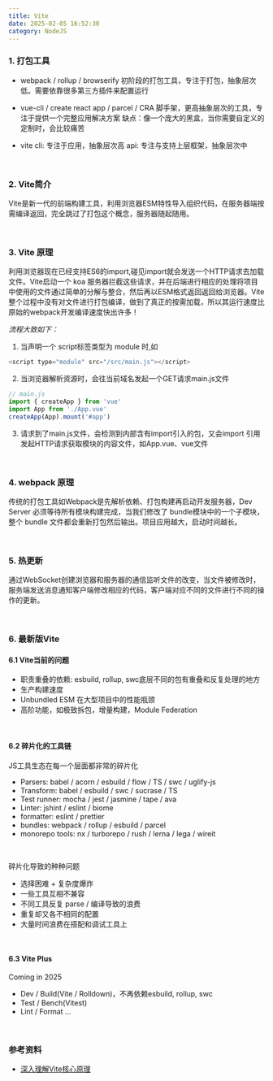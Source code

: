 ```yaml
---
title: Vite
date: 2025-02-05 16:52:30
category: NodeJS
---
```

### 1. 打包工具
- webpack / rollup / browserify
初阶段的打包工具，专注于打包，抽象层次低。需要依靠很多第三方插件来配置运行

- vue-cli / create react app / parcel / CRA
脚手架，更高抽象层次的工具，专注于提供一个完整应用解决方案
缺点：像一个庞大的黑盒，当你需要自定义的定制时，会比较痛苦

- vite
cli: 专注于应用，抽象层次高
api: 专注与支持上层框架，抽象层次中

<br/>

### 2. Vite简介
Vite是新一代的前端构建工具，利用浏览器ESM特性导入组织代码，在服务器端按需编译返回，完全跳过了打包这个概念，服务器随起随用。

<br/>


### 3. Vite 原理
利用浏览器现在已经支持ES6的import,碰见import就会发送一个HTTP请求去加载文件。Vite启动一个 koa 服务器拦截这些请求，并在后端进行相应的处理将项目中使用的文件通过简单的分解与整合，然后再以ESM格式返回返回给浏览器。Vite整个过程中没有对文件进行打包编译，做到了真正的按需加载，所以其运行速度比原始的webpack开发编译速度快出许多！

*流程大致如下：*
1. 当声明一个 script标签类型为 module 时,如
```js
<script type="module" src="/src/main.js"></script>
```

2. 当浏览器解析资源时，会往当前域名发起一个GET请求main.js文件
```js
// main.js
import { createApp } from 'vue'
import App from './App.vue'
createApp(App).mount('#app')
```

3. 请求到了main.js文件，会检测到内部含有import引入的包，又会import 引用发起HTTP请求获取模块的内容文件，如App.vue、vue文件





<br/>



### 4. webpack 原理
传统的打包工具如Webpack是先解析依赖、打包构建再启动开发服务器，Dev Server 必须等待所有模块构建完成，当我们修改了 bundle模块中的一个子模块， 整个 bundle 文件都会重新打包然后输出。项目应用越大，启动时间越长。


<br/>

### 5. 热更新
通过WebSocket创建浏览器和服务器的通信监听文件的改变，当文件被修改时，服务端发送消息通知客户端修改相应的代码，客户端对应不同的文件进行不同的操作的更新。

<br/>

### 6. 最新版Vite
#### 6.1 Vite当前的问题
- 职责重叠的依赖: esbuild, rollup, swc底层不同的包有重叠和反复处理的地方
- 生产构建速度
- Unbundled ESM 在大型项目中的性能瓶颈
- 高阶功能，如极致拆包，增量构建，Module Federation



<br/>

#### 6.2 碎片化的工具链
JS工具生态在每一个层面都非常的碎片化
- Parsers: babel / acorn / esbuild / flow / TS / swc / uglify-js
- Transform: babel / esbuild / swc / sucrase / TS
- Test runner: mocha / jest / jasmine / tape / ava
- Linter: jshint / eslint / biome 
- formatter: eslint / prettier
- bundles: webpack / rollup / esbuild / parcel 
- monorepo tools: nx / turborepo / rush / lerna / lega / wireit

<br/>

碎片化导致的种种问题
- 选择困难 + 复杂度爆炸
- 一些工具互相不兼容
- 不同工具反复 parse / 编译导致的浪费
- 重复却又各不相同的配置
- 大量时间浪费在搭配和调试工具上

<br/>

#### 6.3 Vite Plus
Coming in 2025
- Dev / Build(Vite / Rolldown)，不再依赖esbuild, rollup, swc
- Test / Bench(Vitest)
- Lint / Format
...


<br/>

### 参考资料
- [深入理解Vite核心原理](https://juejin.cn/post/7064853960636989454)